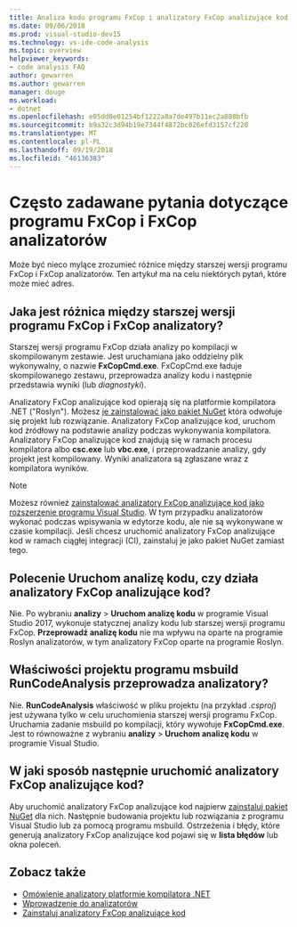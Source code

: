 ```yaml
---
title: Analiza kodu programu FxCop i analizatory FxCop analizujące kod
ms.date: 09/06/2018
ms.prod: visual-studio-dev15
ms.technology: vs-ide-code-analysis
ms.topic: overview
helpviewer_keywords:
- code analysis FAQ
author: gewarren
ms.author: gewarren
manager: douge
ms.workload:
- dotnet
ms.openlocfilehash: e05dd0e01254bf1222a8a7de497b11ec2a808bfb
ms.sourcegitcommit: b9a32c3d94b19e7344f4872bc026efd3157cf220
ms.translationtype: MT
ms.contentlocale: pl-PL
ms.lasthandoff: 09/19/2018
ms.locfileid: "46136383"
---
```

# <a name="frequently-asked-questions-about-fxcop-and-fxcop-analyzers"></a>Często zadawane pytania dotyczące programu FxCop i FxCop analizatorów

Może być nieco mylące zrozumieć różnice między starszej wersji programu FxCop i FxCop analizatorów. Ten artykuł ma na celu niektórych pytań, które może mieć adres.

## <a name="whats-the-difference-between-legacy-fxcop-and-fxcop-analyzers"></a>Jaka jest różnica między starszej wersji programu FxCop i FxCop analizatory?

Starszej wersji programu FxCop działa analizy po kompilacji w skompilowanym zestawie. Jest uruchamiana jako oddzielny plik wykonywalny, o nazwie **FxCopCmd.exe**. FxCopCmd.exe ładuje skompilowanego zestawu, przeprowadza analizy kodu i następnie przedstawia wyniki (lub *diagnostyki*).

Analizatory FxCop analizujące kod opierają się na platformie kompilatora .NET ("Roslyn"). Możesz [je zainstalować jako pakiet NuGet](install-fxcop-analyzers.md#to-install-fxcop-analyzers-as-a-nuget-package) która odwołuje się projekt lub rozwiązanie. Analizatory FxCop analizujące kod, uruchom kod źródłowy na podstawie analizy podczas wykonywania kompilatora. Analizatory FxCop analizujące kod znajdują się w ramach procesu kompilatora albo **csc.exe** lub **vbc.exe**, i przeprowadzanie analizy, gdy projekt jest kompilowany. Wyniki analizatora są zgłaszane wraz z kompilatora wyników.

> [!NOTE]
> Możesz również [zainstalować analizatory FxCop analizujące kod jako rozszerzenie programu Visual Studio](install-fxcop-analyzers.md#to-install-fxcop-analyzers-as-a-vsix). W tym przypadku analizatorów wykonać podczas wpisywania w edytorze kodu, ale nie są wykonywane w czasie kompilacji. Jeśli chcesz uruchomić analizatory FxCop analizujące kod w ramach ciągłej integracji (CI), zainstaluj je jako pakiet NuGet zamiast tego.

## <a name="does-the-run-code-analysis-command-run-fxcop-analyzers"></a>Polecenie Uruchom analizę kodu, czy działa analizatory FxCop analizujące kod?

Nie. Po wybraniu **analizy** > **Uruchom analizę kodu** w programie Visual Studio 2017, wykonuje statycznej analizy kodu lub starszej wersji programu FxCop. **Przeprowadź analizę kodu** nie ma wpływu na oparte na programie Roslyn analizatorów, w tym analizatory FxCop oparte na programie Roslyn.

## <a name="does-the-runcodeanalysis-msbuild-project-property-run-analyzers"></a>Właściwości projektu programu msbuild RunCodeAnalysis przeprowadza analizatory?

Nie. **RunCodeAnalysis** właściwość w pliku projektu (na przykład *.csproj*) jest używana tylko w celu uruchomienia starszej wersji programu FxCop. Uruchamia zadanie msbuild po kompilacji, który wywołuje **FxCopCmd.exe**. Jest to równoważne z wybraniu **analizy** > **Uruchom analizę kodu** w programie Visual Studio.

## <a name="so-how-do-i-run-fxcop-analyzers-then"></a>W jaki sposób następnie uruchomić analizatory FxCop analizujące kod?

Aby uruchomić analizatory FxCop analizujące kod najpierw [zainstaluj pakiet NuGet](install-fxcop-analyzers.md) dla nich. Następnie budowania projektu lub rozwiązania z programu Visual Studio lub za pomocą programu msbuild. Ostrzeżenia i błędy, które generują analizatory FxCop analizujące kod pojawi się w **lista błędów** lub okna poleceń.

## <a name="see-also"></a>Zobacz także

- [Omówienie analizatory platformie kompilatora .NET](roslyn-analyzers-overview.md)
- [Wprowadzenie do analizatorów](fxcop-analyzers.yml)
- [Zainstaluj analizatory FxCop analizujące kod](install-fxcop-analyzers.md)
